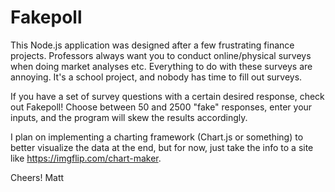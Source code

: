 # Fakepoll
This Node.js application was designed after a few frustrating finance projects. Professors always want you to conduct online/physical surveys when doing market analyses etc. Everything to do with these surveys are annoying. It's a school project, and nobody has time to fill out surveys.

If you have a set of survey questions with a certain desired response, check out Fakepoll! Choose between 50 and 2500 "fake" responses, enter your inputs, and the program will skew the results accordingly.

I plan on implementing a charting framework (Chart.js or something) to better visualize the data at the end, but for now, just take the info to a site like https://imgflip.com/chart-maker. 

Cheers!
Matt
